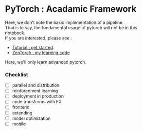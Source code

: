 # PyTorch : Acadamic Framework

Here, we don't note the basic implementation of a pipeline.\
That is to say, the fundamental usage of pytorch will not be in this notebook.\
If you are interested, please see : 
- [Tutorial : get started](https://pytorch.org/tutorials/beginner/basics/intro.html).
- [ZenTorch : my learning code](https://github.com/ZenMoore/ZenTorch)

Here, we'll only learn advanced pytorch. 

### Checklist
- [ ] parallel and distribution
- [ ] reinforcement learning
- [ ] deployment in production
- [ ] code transforms with FX
- [ ] frontend
- [ ] extending
- [ ] model optimization
- [ ] mobile
